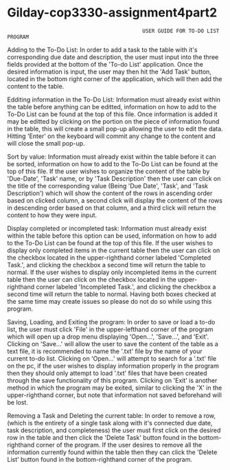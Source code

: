 # Gilday-cop3330-assignment4part2

                                                USER GUIDE FOR TO-DO LIST PROGRAM
                                                        
Adding to the To-Do List: In order to add a task to the table with it's corresponding due date and description, the user must input into the three fields provided at the bottom of the 'To-do List' application. Once the desired information is input, the user may then hit the 'Add Task' button, located in the bottom right corner of the application, which will then add the content to the table.

Edditing information in the To-Do List: Information must already exist within the table before anything can be editted, information on how to add to the To-Do List can be found at the top of this file. Once information is added it may be editted by clicking on the portion on the piece of information found in the table, this will create a small pop-up allowing the user to edit the data. Hitting 'Enter' on the keyboard will commit any change to the content and will close the small pop-up.

Sort by value: Information must already exist within the table before it can be sorted, information on how to add to the To-Do List can be found at the top of this file. If the user wishes to organize the content of the table by 'Due-Date', 'Task' name, or by 'Task Description' then the user can click on the title of the corresponding value (Being 'Due Date', 'Task', and 'Task Description') which will show the content of the rows in ascending order based on clicked column, a second click will display the content of the rows in descending order based on that column, and a third click will return the content to how they were input.

Display completed or incompleted task: Information must already exist within the table before this option can be used, information on how to add to the To-Do List can be found at the top of this file. If the user wishes to display only completed items in the current table then the user can click on the checkbox located in the upper-righthand corner labeled 'Completed Task.', and clicking the checkbox a second time will return the table to normal. If the user wishes to display only incompleted items in the current table then the user can click on the checkbox located in the upper-righthand corner labeled 'Incompleted Task.', and clicking the checkbox a second time will return the table to normal. Having both boxes checked at the same time may create issues so please do not do so while using this program.

Saving, Loading, and Exiting the program: In order to save or load a to-do list, the user must click 'File' in the upper-lefthand corner of the program which will open up a drop menu displaying 'Open...', 'Save...', and 'Exit'. Clicking on 'Save...' will allow the user to save the content of the table as a text file, it is recommended to name the '.txt' file by the name of your current to-do list. Clicking on 'Open...' will attempt to search for a '.txt' file on the pc, if the user wishes to display information properly in the program then they should only attempt to load '.txt' files that have been created through the save functionality of this program. Clicking on 'Exit' is another method in which the program may be exited, similar to clicking the 'X' in the upper-righthand corner, but note that information not saved beforehand will be lost.

Removing a Task and Deleting the current table: In order to remove a row, (which is the entirety of a single task along with it's connected due date, task description, and completeness) the user must first click on the desired row in the table and then click the 'Delete Task' button found in the bottom-righthand corner of the program. If the user desires to remove all the information currently found within the table then they can click the 'Delete List' button found in the bottom-righthand corner of the program.
